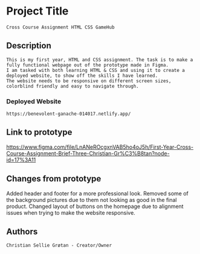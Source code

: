 # Project Title

    Cross Course Assignment HTML CSS GameHub

## Description

    This is my first year, HTML and CSS assignment. The task is to make a fully functional webpage out of the prototype made in Figma.  
    I am tasked with both learning HTML & CSS and using it to create a deployed website, to show off the skills I have learned.
    The website needs to be responsive on different screen sizes, colorblind friendly and easy to navigate through.

### Deployed Website

    https://benevolent-ganache-014017.netlify.app/

## Link to prototype

https://www.figma.com/file/LnANeROcgxnVAB5ho4oJ5h/First-Year-Cross-Course-Assignment-Brief-Three-Christian-Gr%C3%B8tan?node-id=17%3A11

## Changes from prototype

Added header and footer for a more professional look. Removed some of the background pictures due to them not looking as good in the final product. Changed layout of buttons on the homepage due to alignment issues when trying to make the website responsive.

## Authors

    Christian Sellie Grøtan - Creator/Owner